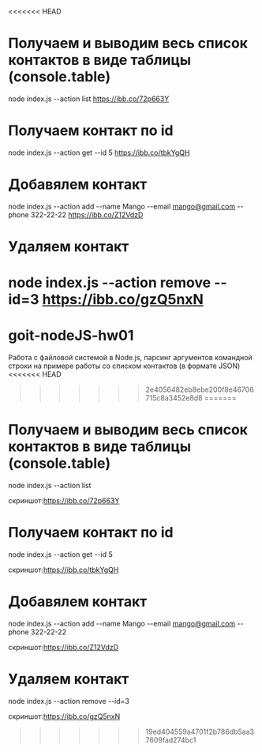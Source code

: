 <<<<<<< HEAD
# Получаем и выводим весь список контактов в виде таблицы (console.table)

node index.js --action list
https://ibb.co/72p663Y

# Получаем контакт по id

node index.js --action get --id 5
https://ibb.co/tbkYgQH

# Добавялем контакт

node index.js --action add --name Mango --email mango@gmail.com --phone 322-22-22
https://ibb.co/Z12VdzD

# Удаляем контакт

node index.js --action remove --id=3
https://ibb.co/gzQ5nxN
=======
# goit-nodeJS-hw01
Работа с файловой системой в Node.js, парсинг аргументов командной строки на примере работы со списком контактов (в формате JSON)
<<<<<<< HEAD
>>>>>>> 2e4056482eb8ebe200f8e46706715c8a3452e8d8
=======
# Получаем и выводим весь список контактов в виде таблицы (console.table)

node index.js --action list

скриншот:https://ibb.co/72p663Y

# Получаем контакт по id

node index.js --action get --id 5

скриншот:https://ibb.co/tbkYgQH

# Добавялем контакт

node index.js --action add --name Mango --email mango@gmail.com --phone 322-22-22

скриншот:https://ibb.co/Z12VdzD

# Удаляем контакт

node index.js --action remove --id=3

скриншот:https://ibb.co/gzQ5nxN
>>>>>>> 19ed404559a4701f2b786db5aa37609fad274bc1
